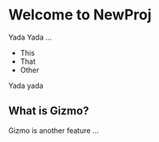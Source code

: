 # Welcome to NewProj #

Yada Yada ...

  * This
  * That
  * Other

Yada yada

## What is Gizmo? ##

Gizmo is another feature ...
